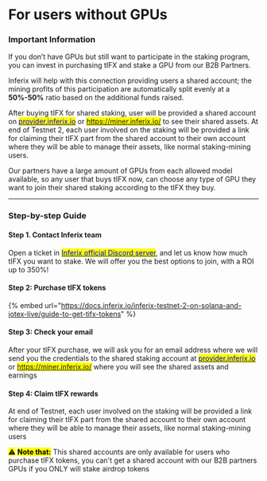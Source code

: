 # For users without GPUs

### Important Information

If you don’t have GPUs but still want to participate in the staking program, you can invest in purchasing tIFX and stake a GPU from our B2B Partners.&#x20;

Inferix will help with this connection providing users a shared account; the mining profits of this participation are automatically split evenly at a **50%-50%** ratio based on the additional funds raised.

After buying tIFX for shared staking, user will be provided a shared account on [<mark style="color:blue;">provider.inferix.io</mark>](https://provider.inferix.io/) or <mark style="color:blue;">https://miner.inferix.io/</mark> to see their shared assets. At end of Testnet 2, each user involved on the staking will be provided a link for claiming their tIFX part from the shared account to their own account where they will be able to manage their assets, like normal staking-mining users.

Our partners have a large amount of GPUs from each allowed model available, so any user that buys tIFX now, can choose any type of GPU they want to join their shared staking according to the tIFX they buy.

***

### Step-by-step Guide

#### Step 1. **Contact Inferix team**

Open a ticket in [<mark style="color:blue;">Inferix official Discord server</mark>](https://discord.com/invite/NJvcWYcB9W), and let us know how much tIFX you want to stake. We will offer you the best options to join, with a ROI up to 350%!

#### **Step 2: Purchase tIFX tokens**

{% embed url="https://docs.inferix.io/inferix-testnet-2-on-solana-and-iotex-live/guide-to-get-tifx-tokens" %}

#### **Step 3: Check your email**

After your tIFX purchase, we will ask you for an email address where we will send you the credentials to the shared staking account at [<mark style="color:blue;">provider.inferix.io</mark>](https://provider.inferix.io/) or <mark style="color:blue;">https://miner.inferix.io/</mark> where you will see the shared assets and earnings

#### **Step 4: Claim** tIFX rewards

At end of Testnet, each user involved on the staking will be provided a link for claiming their tIFX part from the shared account to their own account where they will be able to manage their assets, like normal staking-mining users

<mark style="background-color:yellow;">⚠️</mark> <mark style="background-color:yellow;"></mark><mark style="background-color:yellow;">**Note that:**</mark> This shared accounts are only available for users who purchase tIFX tokens, you can't get a shared account with our B2B partners GPUs if you ONLY will stake airdrop tokens
